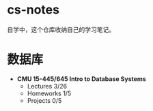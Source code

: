 # cs-notes

自学中，这个仓库收纳自己的学习笔记。

# 数据库

- **CMU 15-445/645 Intro to Database Systems**
  - Lectures  3/26
  - Homeworks 1/5 
  - Projects 0/5